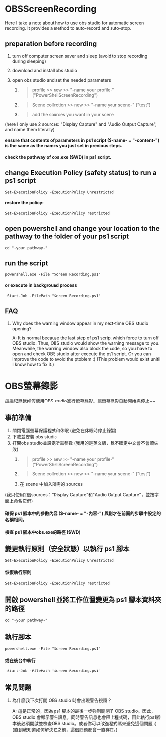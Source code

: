 # OBSScreenRecording
Here I take a note about how to use obs studio for automatic screen recording. It provides a method to auto-record and auto-stop.

## preparation before recording
1. turn off computer screen saver and sleep (avoid to stop recording during sleeping)
2. download and install obs studio
3. open obs studio and set the needed parameters

    1. > profile >> new >> "-name your profile-" ("PowerShellScreenRecording")

    2. > Scene collection >> new >>  "-name your scene-" ("test")

    3. > add the sources you want in your scene 
   
(here I only use 2 sources: "Display Capture" and "Audio Output Capture", and name them literally)

#### ensure that contents of parameters in ps1 script ($-name- = "-content-") is the same as the names you just set in previous steps.
#### check the pathway of obs.exe ($WD) in ps1 script.
## change Execution Policy (safety status) to run a ps1 script
    Set-ExecutionPolicy -ExecutionPolicy Unrestricted
  #### restore the policy:
    Set-ExecutionPolicy -ExecutionPolicy restricted
## open powershell and change your location to the pathway to the folder of your ps1 script
    cd "-your pathway-"
## run the script
    powershell.exe -File "Screen Recording.ps1"
#### or execute in background process
     Start-Job -FilePath "Screen Recording.ps1" 
     
## FAQ
1. Why does the warning window appear in my next-time OBS studio opening?

   A: It is normal because the last step of ps1 script which force to turn off OBS studio. Thus, OBS studio would show the warning message to you. Meanwhile, the warning window also block the code, so you have to open and check OBS studio after execute the ps1 script. Or you can improve the code to avoid the ptoblem :) (This problem would exist unitil I know how to fix it.)


# OBS螢幕錄影
  這邊紀錄我如何使用OBS studio進行螢幕錄影。讓螢幕錄影自動開始與停止~~
  ## 事前準備
1. 關閉電腦螢幕保護程式和休眠 (避免在休眠時停止錄製)
2. 下載並安裝 obs studio
3. 打開obs studio並設定所需參數 (我用的是英文版，我不確定中文會不會讀失敗)
    1. > profile >> new >> "-name your profile-" ("PowerShellScreenRecording")

    2. > Scene collection >> new >>  "-name your scene-" ("test")

    3.	在 scene 中加入所需的 sources 
   
(我只使用2個sources："Display Capture"和"Audio Output Capture"，並按字面上命名它們)

#### 確保 ps1 腳本中的參數內容 ($-name- = "-內容-") 與剛才在前面的步驟中設定的名稱相同。
#### 檢查 ps1 腳本中obs.exe的路徑 ($WD)
## 變更執行原則（安全狀態）以執行 ps1 腳本
    Set-ExecutionPolicy -ExecutionPolicy Unrestricted
  #### 恢復執行原則
    Set-ExecutionPolicy -ExecutionPolicy restricted
## 開啟 powershell 並將工作位置變更為 ps1 腳本資料夾的路徑
    cd "-your pathway-"
## 執行腳本
    powershell.exe -File "Screen Recording.ps1"
#### 或在後台中執行
     Start-Job -FilePath "Screen Recording.ps1" 

## 常見問題
1. 為什麼我下次打開 OBS studio 時會出現警告視窗？

   A: 這是正常的，因為 ps1 腳本的最後一步強制關閉了 OBS studio。因此，OBS studio 會顯示警告訊息。同時警告訊息也會阻止程式碼，因此執行ps1腳本後必須開啟並檢查OBS studio。或者你可以改進程式碼來避免這個問題 :) (直到我知道如何解決它之前，這個問題都會一直存在。)
